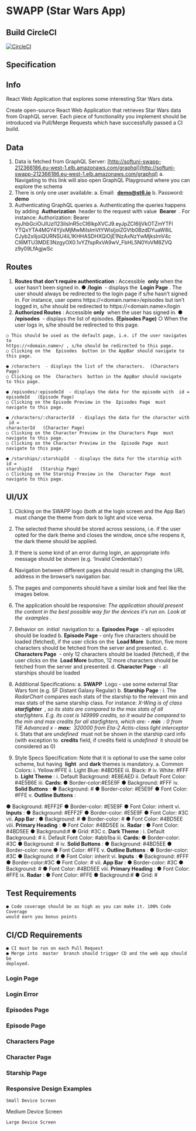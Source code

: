 # SWAPP (Star Wars App)

## Build CircleCI

[![CircleCI](https://circleci.com/gh/IpIvanov/swapp-react-graphql-apollo/tree/master.svg?style=svg&circle-token=e4f3fafb62f9ea78c9c5aa00f826a7fcd4bbe97c)](https://circleci.com/gh/IpIvanov/swapp-react-graphql-apollo/tree/master)

## Specification

## Info

React Web Application that explores some interesting Star Wars data.

Create open-source React Web Application that retrieves Star Wars data from GraphQL server.
Each piece of functionality you implement should be introduced via Pull/Merge Requests which
have successfully passed a CI build.

## Data

1. Data is fetched from GraphQL Server:
    [http://softuni-swapp-212366186.eu-west-1.elb.amazonaws.com/graphql](http://softuni-swapp-212366186.eu-west-1.elb.amazonaws.com/graphql)
       a. Navigating to this link will also open GraphQL Playground where you can
          explore the schema
2. There is only one user available:
    a. Email: ​ **demo@st6.io**
    b. Password: ​ **demo**
3. Authenticating GraphQL queries
    a. Authenticating the queries happens by adding ​ **Authorization** ​ header to
       the request with value ​ **Bearer** ​ **_<token>_** ​. For instance:
          Authorization: Bearer
          eyJhbGciOiJIUzI123iIsInR5cCI6IkpXVCJ9.eyJpZCI6IjVkOTZmYTFl
          YTQxYTA4MGY4YjIxMjMwMiIsImVtYWlsIjoiZGVtb0BzdDYuaW8iL
          CJyb2xlIjoiQURNSU4iL1KHHASDHXQiOjE1NzAxNzYwMjksImV4c
          CI6MTU3MDE3NzgyOX0.1vYZfspRxVA9wV_FbHL5N0YoVM8ZVQ
          z9y09LfAgjwSc

## Routes

1. **Routes that don't require authentication** ​: Accessible ​ **only** ​when the user
    hasn’t been signed in.
       ● **/login** ​ - displays the ​ **Login Page** ​. The user should always be redirected to
          the login page if s/he hasn’t signed in. For instance, user opens
          https://<domain.name>/episodes but isn’t logged in, s/he should be
          redirected to https://<domain.name>/login
2. **Authorized Routes** ​: Accessible ​ **only** ​ when the user has signed in.
    ● **/episodes** ​ - displays the list of episodes. ​ **(Episodes Page)**
       ○ When the user logs in, s/he should be redirected to this page.


```
○ This should be used as the default page, i.e. if the user navigates to
https://<domain.name>/ ​, s/he should be redirected to this page.
○ Clicking on the ​ Episodes ​ button in the AppBar should navigate to
this page.
```
```
● /characters ​ - displays the list of the characters. ​ (Characters Page)
○ Clicking on the ​ Characters ​ button in the AppBar should navigate
to this page.
```
```
● /episodes/:episodeId ​ - displays the data for the episode with ​ id =
episodeId ​ ​ (Episode Page)
○ Clicking on the Episode Preview in the ​ Episodes Page ​ must
navigate to this page.
```
```
● /characters/:characterId ​ - displays the data for the character with ​ id =
characterId ​ ​ (Character Page)
○ Clicking on the Character Preview in the​ Characters Page ​ must
navigate to this page.
○ Clicking on the Character Preview in the ​ Episode Page ​ must
navigate to this page.
```
```
● /starships/:starshipId ​ - displays the data for the starship with ​ id =
starshipId ​ ​ (Starship Page)
○ Clicking on the Starship Preview in the ​ Character Page ​ must
navigate to this page.
```
## UI/UX

1. Clicking on the SWAPP logo (both at the login screen and the App Bar) must
    change the theme from dark to light and vice versa.
2. The selected theme should be stored across sessions, i.e. if the user opted for
    the dark theme and closes the window, once s/he reopens it, the dark theme
    should be applied.
3. If there is some kind of an error during login, an appropriate info message should
    be shown (e.g. ‘Invalid Credentials’)
4. Navigation between different pages should result in changing the URL address in
    the browser’s navigation bar.
5. The pages and components should have a similar look and feel like the ​images
    below​.
6. The application should be responsive:
    _The application should present the content in the best possible way for the_
    _devices it’s run on. Look at the_ ​ _examples_ ​_._


7. Behavior on ​ _initial_ ​ navigation to:
    a. **Episodes Page** ​ - all episodes should be loaded
    b. **Episode Page** ​- only five characters should be loaded (fetched), if the
       user clicks on the ​ **Load More** ​ button, five more characters should be
       fetched from the server and presented.
    c. **Characters Page** ​ - only 12 characters should be loaded (fetched), if the
       user clicks on the ​ **Load More** ​ button, 12 more characters should be
       fetched from the server and presented.
    d. **Character Page** ​ - all starships should be loaded
8. Additional Specifications:
    a. **SWAPP** ​ Logo - use some external Star Wars font (e.g. ​SF Distant Galaxy
       Regular​)
    b. **Starship Page** ​:
       i. The ​ _RadarChart_ ​compares each stats of the starship to the relevant
          min and max stats of the same starship class. For instance:
          _X-Wing is of class_ ​ **_starfighter_** ​ _, so its stats are compared to the max_
          _stats of all starfighters. E.g. its cost is 149999 credits, so it would be_
          _compared to the min and max credits for all starfighters, which are:_
             _-_ **_min_** ​ _: 0 from TIE Advanced x_
             _-_ **_max:_** ​ _320000 from Eta-2 Actis-class light interceptor_
ii. Stats that are ​ _undefined_ ​ must not be shown in the starship card info
(with exception to ​ **credits** ​field, if credits field is ​ _undefined_ ​ it should
be considered as 0)
9. Style Specs Specification:
    Note that it is optional to use the same color scheme, but having ​ **light** ​ and ​ **dark**
    themes is mandatory.
       a. Common Colors:
          i. Yellow: ​#FFE
ii. Light Blue: ​#4BD5EE
iii. Black: ​#
iv. White: #FFF
       b. **Light Theme** ​:
          i. Default Background: ​#E8EAED
ii. Default Font Color: ​#4E5B6E
iii. **Cards:**
● Border-color:​#E5E9F
● Background: #FFF
iv. **Solid Buttons** ​:
● Background: ​#
● Border-color: ​#E5E9F
● Font Color: ​#FFE
v. **Outline Buttons** ​:


● Background: ​#EFF2F
● Border-color: ​#E5E9F
● Font Color: inherit
vi. **Inputs** ​:
● Background: ​#EFF2F
● Border-color: ​#E5E9F
● Font Color: ​#3C
vii. **App Bar** ​:
● Background: ​#
● Border-color: ​#
● Font Color: ​#4BD5EE
viii. **Primary Heading** ​:
● Font Color: ​#4BD5EE
ix. **Radar** ​:
● Font Color: ​#4BD5EE
● Background:​#
● Grid: ​#3C
c. **Dark Theme** ​:
i. Default Background: ​#
ii. Default Font Color: #abb1ba
iii. **Cards:**
● Border-color: ​#3C
● Background: ​#
iv. **Solid Buttons** ​:
● Background: ​#4BD5EE
● Border-color: none
● Font Color: ​#FFE
v. **Outline Buttons** ​:
● Border-color: ​#3C
● Background: ​#
● Font Color: inherit
vi. **Inputs** ​:
● Background: #FFF
● Border-color: ​#3C
● Font Color: ​#
vii. **App Bar** ​:
● Border-color: ​#3C
● Background: ​#
● Font Color: ​#4BD5EE
viii. **Primary Heading** ​:
● Font Color: ​#FFE
ix. **Radar** ​:
● Font Color: ​#FFE
● Background:​#
● Grid: ​#


## Test Requirements

```
● Code coverage should be as high as you can make it. 100% Code Coverage
would earn you bonus points
```
## CI/CD Requirements

```
● CI must be run on each Pull Request
● Merge into ​ master ​ branch should trigger CD and the web app should be
deployed.
```

### Login Page


### Login Error


### Episodes Page


### Episode Page


### Characters Page


### Character Page


### Starship Page


### Responsive Design Examples

```
Small Device Screen
```

Medium Device Screen

```
Large Device Screen
```

